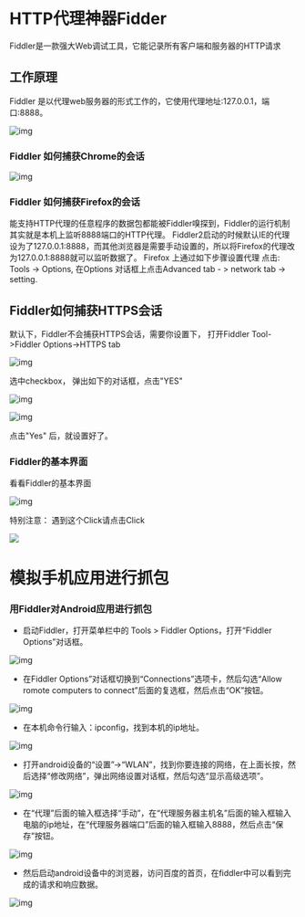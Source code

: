 # HTTP代理神器Fidder

Fiddler是一款强大Web调试工具，它能记录所有客户端和服务器的HTTP请求

## 工作原理

Fiddler 是以代理web服务器的形式工作的，它使用代理地址:127.0.0.1，端口:8888。

![img](img/fidder_pro.jpg)

### Fiddler 如何捕获Chrome的会话

![img](img/switchyomega.png)

### Fiddler 如何捕获Firefox的会话

能支持HTTP代理的任意程序的数据包都能被Fiddler嗅探到，Fiddler的运行机制其实就是本机上监听8888端口的HTTP代理。 Fiddler2启动的时候默认IE的代理设为了127.0.0.1:8888，而其他浏览器是需要手动设置的，所以将Firefox的代理改为127.0.0.1:8888就可以监听数据了。 Firefox 上通过如下步骤设置代理 点击: Tools -> Options, 在Options 对话框上点击Advanced tab - > network tab -> setting.

## Fiddler如何捕获HTTPS会话

默认下，Fiddler不会捕获HTTPS会话，需要你设置下， 打开Fiddler Tool->Fiddler Options->HTTPS tab

![img](img/fidder.jpg)

选中checkbox， 弹出如下的对话框，点击"YES"

![img](img/fidder_connect.jpg)

![img](img/https_ok.png)

点击"Yes" 后，就设置好了。

### Fiddler的基本界面

看看Fiddler的基本界面

![img](img/fidder_show.png)

特别注意： 遇到这个Click请点击Click 

![](img/01-keng.png)

# 模拟手机应用进行抓包

### 用Fiddler对Android应用进行抓包

- 启动Fiddler，打开菜单栏中的 Tools > Fiddler Options，打开“Fiddler Options”对话框。

![img](img/01-fidder.png)

- 在Fiddler Options”对话框切换到“Connections”选项卡，然后勾选“Allow romote computers to connect”后面的复选框，然后点击“OK”按钮。

![img](img/01-fidder_allow.png)

- 在本机命令行输入：ipconfig，找到本机的ip地址。

![img](img/ipconfig.jpg)

- 打开android设备的“设置”->“WLAN”，找到你要连接的网络，在上面长按，然后选择“修改网络”，弹出网络设置对话框，然后勾选“显示高级选项”。

![img](img/android.jpg)

- 在“代理”后面的输入框选择“手动”，在“代理服务器主机名”后面的输入框输入电脑的ip地址，在“代理服务器端口”后面的输入框输入8888，然后点击“保存”按钮。

![img](img/setting.jpg)

- 然后启动android设备中的浏览器，访问百度的首页，在fiddler中可以看到完成的请求和响应数据。

![img](img/fidder2.jpg)